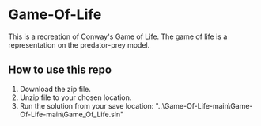 ﻿# Game-Of-Life
This is a recreation of Conway's Game of Life.
The game of life is a representation on the predator-prey model.
## How to use this repo
1. Download the zip file.
2. Unzip file to your chosen location.
3. Run the solution from your save location:
"..\Game-Of-Life-main\Game-Of-Life-main\Game_Of_Life.sln"

